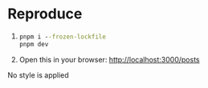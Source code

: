 # Reproduce

1. ```cmd
   pnpm i --frozen-lockfile
   pnpm dev
   ```
2. Open this in your browser: [http://localhost:3000/posts](http://localhost:3000/posts)

No style is applied